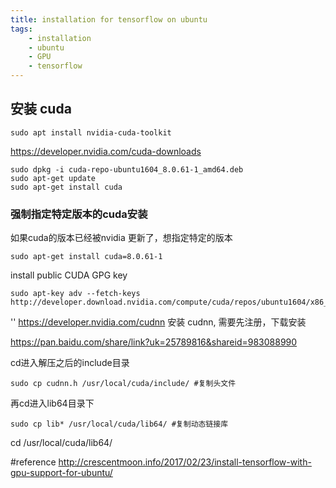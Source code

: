 ```yaml
---
title: installation for tensorflow on ubuntu
tags:
    - installation
    - ubuntu
    - GPU
    - tensorflow
---
```


## 安装 cuda
```
sudo apt install nvidia-cuda-toolkit
```

https://developer.nvidia.com/cuda-downloads
```
sudo dpkg -i cuda-repo-ubuntu1604_8.0.61-1_amd64.deb
sudo apt-get update
sudo apt-get install cuda
```

### 强制指定特定版本的cuda安装
如果cuda的版本已经被nvidia 更新了，想指定特定的版本
```
sudo apt-get install cuda=8.0.61-1
```

install public CUDA GPG key
```
sudo apt-key adv --fetch-keys http://developer.download.nvidia.com/compute/cuda/repos/ubuntu1604/x86_64/7fa2af80.pub
```
''
https://developer.nvidia.com/cudnn
安装 cudnn, 需要先注册，下载安装


https://pan.baidu.com/share/link?uk=25789816&shareid=983088990

cd进入解压之后的include目录
```
sudo cp cudnn.h /usr/local/cuda/include/ #复制头文件
```
再cd进入lib64目录下
```
sudo cp lib* /usr/local/cuda/lib64/ #复制动态链接库
```

cd /usr/local/cuda/lib64/


#reference 
http://crescentmoon.info/2017/02/23/install-tensorflow-with-gpu-support-for-ubuntu/

